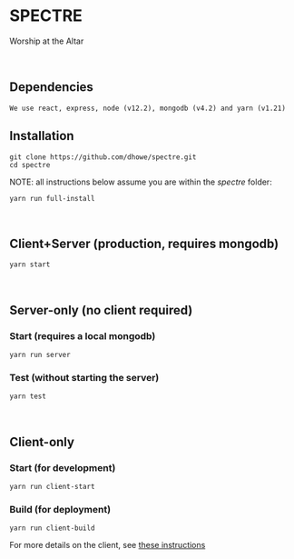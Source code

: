 # SPECTRE
Worship at the Altar

<br/>


## Dependencies
```
We use react, express, node (v12.2), mongodb (v4.2) and yarn (v1.21)
```

## Installation
```
git clone https://github.com/dhowe/spectre.git 
cd spectre
```

NOTE: all instructions below assume you are within the _spectre_ folder:

```
yarn run full-install
```

<br/>

## Client+Server (production, requires mongodb)

```
yarn start

```

<br/>

## Server-only (no client required)

### Start (requires a local mongodb)

```
yarn run server
```


### Test (without starting the server)

```
yarn test
```

<br/>

## Client-only

### Start (for development)

```
yarn run client-start
```

### Build (for deployment)

```
yarn run client-build
```

For more details on the client, see [these instructions](client/README.md)
<br>
